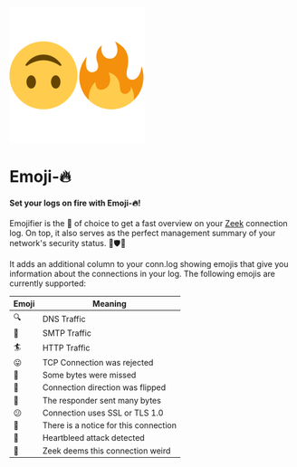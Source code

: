 <img src="docs/emojifier_logo.png" width="240" height="240" />

# Emoji-🔥

#### Set your logs on fire with Emoji-🔥!

Emojifier is the 🔨 of choice to get a fast overview on your [Zeek](https://www.zeek.org/) connection log.
On top, it also serves as the perfect management summary of your network's security status. 👹🛡️🏢

It adds an additional column to your conn.log showing emojis that give you information about the connections in your log.
The following emojis are currently supported:

| Emoji | Meaning                                |
| ----- | -------------------------------------- |
| 🔍    | DNS Traffic                            |
| 📨    | SMTP Traffic                           |
| 🏄    | HTTP Traffic                           |
| 😛    | TCP Connection was rejected            |
| 🙈    | Some bytes were missed                 |
| 🔄    | Connection direction was flipped       |
| 🥵    | The responder sent many bytes          |
| 😕    | Connection uses SSL or TLS 1.0         |
| 🚨    | There is a notice for this connection  |
| 💓    | Heartbleed attack detected             |
| 🥴    | Zeek deems this connection weird       |